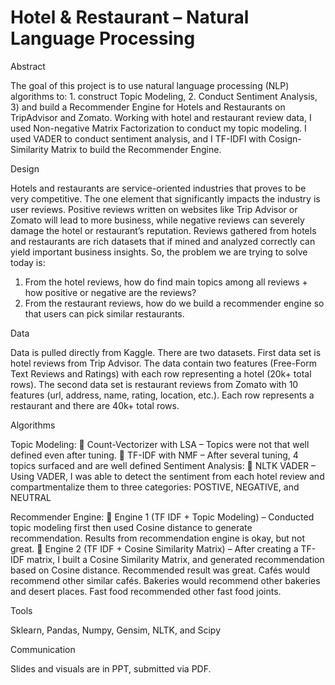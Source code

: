 # Hotel & Restaurant – Natural Language Processing

Abstract

The goal of this project is to use natural language processing (NLP) algorithms to: 1. construct Topic Modeling, 2. Conduct Sentiment Analysis, 3) and build a Recommender Engine for Hotels and Restaurants on TripAdvisor and Zomato. Working with hotel and restaurant review data, I used Non-negative Matrix Factorization to conduct my topic modeling. I used VADER to conduct sentiment analysis, and I TF-IDFI with Cosign-Similarity Matrix to build the Recommender Engine.

Design

Hotels and restaurants are service-oriented industries that proves to be very competitive. The one element that significantly impacts the industry is user reviews. Positive reviews written on websites like Trip Advisor or Zomato will lead to more business, while negative reviews can severely damage the hotel or restaurant’s reputation. Reviews gathered from hotels and restaurants are rich datasets that if mined and analyzed correctly can yield important business insights. So, the problem we are trying to solve today is: 
1. From the hotel reviews, how do find main topics among all reviews + how positive or negative are the reviews? 
2. From the restaurant reviews, how do we build a recommender engine so that users can pick similar restaurants. 


Data

Data is pulled directly from Kaggle. There are two datasets. First data set is hotel reviews from Trip Advisor. The data contain two features (Free-Form Text Reviews and Ratings) with each row representing a hotel (20k+ total rows). The second data set is restaurant reviews from Zomato with 10 features (url, address, name, rating, location, etc.). Each row represents a restaurant and there are 40k+ total rows.

Algorithms

Topic Modeling:
	Count-Vectorizer with LSA – Topics were not that well defined even after tuning. 
	TF-IDF with NMF – After several tuning, 4 topics surfaced and are well defined
Sentiment Analysis: 
	NLTK VADER – Using VADER, I was able to detect the sentiment from each hotel review and compartmentalize them to three categories: POSTIVE, NEGATIVE, and NEUTRAL

Recommender Engine:
	Engine 1 (TF IDF + Topic Modeling) – Conducted topic modeling first then used Cosine distance to generate recommendation. Results from recommendation engine is okay, but not great.
	Engine 2 (TF IDF + Cosine Similarity Matrix) – After creating a TF-IDF matrix, I built a Cosine Similarity Matrix, and generated recommendation based on Cosine distance. Recommended result was great. Cafés would recommend other similar cafés. Bakeries would recommend other bakeries and desert places. Fast food recommended other fast food joints. 

Tools

Sklearn, Pandas, Numpy, Gensim, NLTK, and Scipy 

Communication

Slides and visuals are in PPT, submitted via PDF. 
